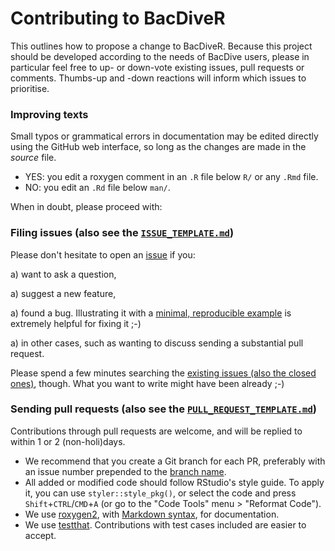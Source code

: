 # Contributing to BacDiveR

This outlines how to propose a change to BacDiveR. Because this project should 
be developed according to the needs of BacDive users, please in particular 
feel free to up- or down-vote existing issues, pull requests or comments. 
Thumbs-up and -down reactions will inform which issues to prioritise.


### Improving texts

Small typos or grammatical errors in documentation may be edited directly using
the GitHub web interface, so long as the changes are made in the _source_ file.

*  YES: you edit a roxygen comment in an `.R` file below `R/` or any `.Rmd` file.
*  NO: you edit an `.Rd` file below `man/`.

When in doubt, please proceed with:


### Filing issues (also see the [`ISSUE_TEMPLATE.md`](https://github.com/tibhannover/BacDiveR/blob/master/.github/ISSUE_TEMPLATE.md))

Please don't hesitate to open an [issue][issues] if you:

a) want to ask a question,

a) suggest a new feature, 

a) found a bug. Illustrating it with a [minimal, reproducible example][reprex] 
is extremely helpful for fixing it ;-) 

a) in other cases, such as wanting to discuss sending a substantial pull request.

Please spend a few minutes searching the [existing issues (also the closed ones)][issues],
though. What you want to write might have been already ;-)

[issues]: https://github.com/tibhannover/BacDiveR/issues/
[reprex]: https://www.tidyverse.org/help/#reprex


### Sending pull requests (also see the [`PULL_REQUEST_TEMPLATE.md`](https://github.com/tibhannover/BacDiveR/blob/master/.github/PULL_REQUEST_TEMPLATE.md))

Contributions through pull requests are welcome, and will be replied to within 1 
or 2 (non-holi)days.

*  We recommend that you create a Git branch for each PR, preferably with an issue number prepended to the [branch name][bn].
*  All added or modified code should follow RStudio's style guide. To apply
   it, you can use `styler::style_pkg()`, or select the code and press
   `Shift`+`CTRL`/`CMD`+`A` (or go to the "Code Tools" menu > "Reformat Code").
*  We use [roxygen2](https://cran.r-project.org/package=roxygen2), with
[Markdown syntax](https://cran.r-project.org/web/packages/roxygen2/vignettes/markdown.html), 
for documentation.  
*  We use [testthat](https://cran.r-project.org/package=testthat). Contributions
with test cases included are easier to accept.  

[bn]: https://github.com/tibhannover/BacDiveR/branches
